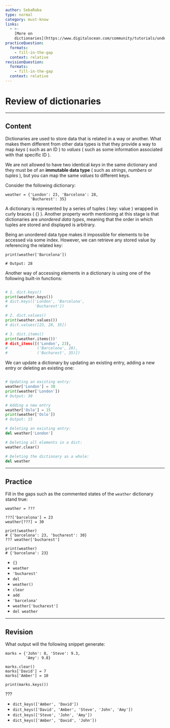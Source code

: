 ```yaml
---
author: SebaRaba
type: normal
category: must-know
links:
  - >-
    [More on
    dictionaries](https://www.digitalocean.com/community/tutorials/understanding-dictionaries-in-python-3){website}
practiceQuestion:
  formats:
    - fill-in-the-gap
  context: relative
revisionQuestion:
  formats:
    - fill-in-the-gap
  context: relative
---
```


# Review of dictionaries


---

## Content

Dictionaries are used to store data that is related in a way or another. What makes them different from other data types is that they provide a way to map *keys* ( such as an ID ) to *values* ( such as some information associated with that specific ID ).

We are not allowed to have two identical *keys* in the same dictionary and they must be of an **immutable data type** ( such as *strings*, *numbers* or *tuples* ), but you can map the same *values* to different keys.

Consider the following dictionary:

```plain-text
weather = {'London': 23, 'Barcelona': 28,
           'Bucharest': 35}
```

A dictionary is represented by a series of tuples ( key: value ) wrapped in curly braces ( {} ). Another property worth mentioning at this stage is that dictionaries are *unordered data types*, meaning that the order in which tuples are stored and displayed is arbitrary.

Being an unordered data type makes it impossible for elements to be accessed via some index. However, we can retrieve any stored value by referencing the related key:

```plain-text
print(weather['Barcelona'])

# Output: 28
```

Another way of accessing elements in a dictionary is using one of the following built-in functions:

```python

# 1. dict.keys()
print(weather.keys())
# dict.keys(['London', 'Barcelona',
#            'Bucharest'])

# 2. dict.values()
print(weather.values())
# dict.values([23, 28, 35])

# 3. dict.items()
print(weather.items())'
# dict_items([('London', 23),
#             ('Barcelona', 28),
#             ('Bucharest', 35)])
```

We can update a dictionary by updating an existing entry, adding a new entry or deleting an existing one:

```python

# Updating an existing entry:
weather['London'] = 30
print(weather['London'])
# Output: 30

# Adding a new entry
weather['Oslo'] = 15
print(weather['Oslo'])
# Output: 15

# Deleting an existing entry:
del weather['London']

# Deleting all elements in a dict:
weather.clear()

# Deleting the dictionary as a whole:
del weather
```


---

## Practice

Fill in the gaps such as the commented states of the `weather` dictionary stand true:

```plain-text
weather = ???

???['barcelona'] = 23
weather[???] = 30

print(weather)
# {'barcelona': 23, 'bucharest': 30}
??? weather['bucharest']

print(weather)
# {'barcelona': 23}

```

- `{}`
- `weather`
- `'bucharest'`
- `del`
- `weather()`
- `clear`
- `add`
- `'barcelona'`
- `weather['bucharest']`
- `del weather`


---

## Revision

What output will the following snippet generate:

```plain-text
marks = {'John': 8, 'Steve': 9.3,
         'Amy': 9.8}

marks.clear()
marks['David'] = 7
marks['Amber'] = 10

print(marks.keys())
```

???

- `dict_keys(['Amber', 'David'])`
- `dict_keys(['David', 'Amber', 'Steve', 'John', 'Amy'])`
- `dict_keys(['Steve', 'John', 'Amy'])`
- `dict_keys(['Amber', 'David', 'John'])`
 

